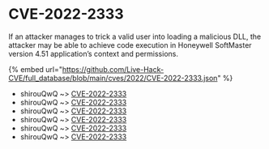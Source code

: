 # CVE-2022-2333

If an attacker manages to trick a valid user into loading a malicious DLL, the attacker may be able to achieve code execution in Honeywell SoftMaster version 4.51 application’s context and permissions.

{% embed url="https://github.com/Live-Hack-CVE/full_database/blob/main/cves/2022/CVE-2022-2333.json" %}


* shirouQwQ ~> [CVE-2022-2333](https://www.alice-snow.ru/2022/database/cve-2022-2333/cve-2022-2333-shirouqwq)
* shirouQwQ ~> [CVE-2022-2333](https://www.alice-snow.ru/2022/database/cve-2022-2333/cve-2022-2333-shirouqwq)
* shirouQwQ ~> [CVE-2022-2333](https://www.alice-snow.ru/2022/database/cve-2022-2333/cve-2022-2333-shirouqwq)
* shirouQwQ ~> [CVE-2022-2333](https://www.alice-snow.ru/2022/database/cve-2022-2333/cve-2022-2333-shirouqwq)
* shirouQwQ ~> [CVE-2022-2333](https://www.alice-snow.ru/2022/database/cve-2022-2333/cve-2022-2333-shirouqwq)
* shirouQwQ ~> [CVE-2022-2333](https://www.alice-snow.ru/2022/database/cve-2022-2333/cve-2022-2333-shirouqwq)